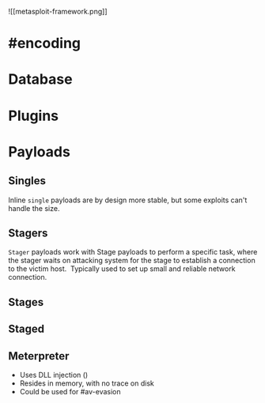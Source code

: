 ![[metasploit-framework.png]]
# #encoding

# Database

# Plugins
# Payloads
## Singles
Inline `single` payloads are by design more stable, but some exploits can't handle the size.
## Stagers
`Stager` payloads work with Stage payloads to perform a specific task, where the stager waits on attacking system for the stage to establish a connection to the victim host.  Typically used to set up small and reliable network connection.
## Stages
## Staged
## Meterpreter
- Uses DLL injection ()
- Resides in memory, with no trace on disk
- Could be used for #av-evasion 